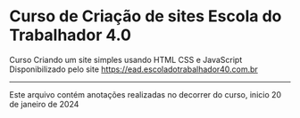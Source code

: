 # Curso de Criação de sites Escola do Trabalhador 4.0
Curso Criando um site simples usando HTML CSS e JavaScript
Disponibilizado pelo site https://ead.escoladotrabalhador40.com.br

-------------------------------------------------------------
Este arquivo contém anotações realizadas no decorrer do curso, inicio 20 de janeiro de 2024
